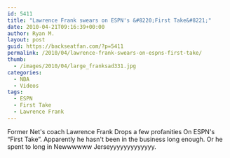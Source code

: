 ```yaml
---
id: 5411
title: "Lawrence Frank swears on ESPN's &#8220;First Take&#8221;"
date: 2010-04-21T09:16:39+00:00
author: Ryan M.
layout: post
guid: https://backseatfan.com/?p=5411
permalink: /2010/04/lawrence-frank-swears-on-espns-first-take/
thumb:
  - /images/2010/04/large_franksad331.jpg
categories:
  - NBA
  - Videos
tags:
  - ESPN
  - First Take
  - Lawrence Frank
---
```


<div class="entry">
  <p>
  </p>

  <p>
    Former Net's coach Lawrence Frank Drops a few profanities On ESPN's &#8220;First Take&#8221;. Apparently he hasn't been in the business long enough. Or he spent to long in Newwwwww Jerseyyyyyyyyyyyyy.
  </p>
</div>
